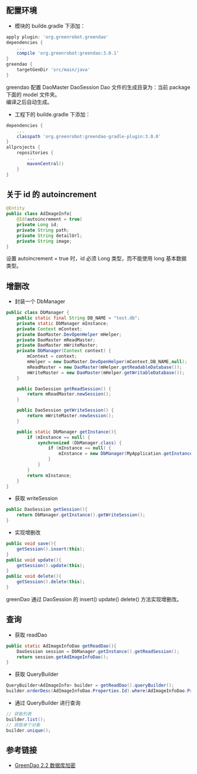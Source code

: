 ## 配置环境
- 模块的 builde.gradle 下添加：
```gradle
apply plugin: 'org.greenrobot.greendao'
dependencies {
    ...
    compile 'org.greenrobot:greendao:3.0.1'
}
greendao {
    targetGenDir 'src/main/java'
}
```
greendao 配置 DaoMaster DaoSession Dao 文件的生成目录为：当前 package 下面的 model 文件夹。  
编译之后自动生成。
- 工程下的 builde.gradle 下添加：
```gradle
dependencies {
    ...
    classpath 'org.greenrobot:greendao-gradle-plugin:3.0.0'
}
allprojects {
    repositories {
        ...
        mavenCentral()
    }
}
```

## 关于 id 的 autoincrement
```java
@Entity
public class AdImageInfo{
    @Id(autoincrement = true)
    private Long id;
    private String path;
    private String detailUrl;
    private String image;
}
```
设置 autoincrement = true 时，id 必须 Long 类型，而不能使用 long 基本数据类型。

## 增删改
- 封装一个 DbManager
```java
public class DbManager {
    public static final String DB_NAME = "test.db";
    private static DbManager mInstance;
    private Context mContext;
    private DaoMaster.DevOpenHelper mHelper;
    private DaoMaster mReadMaster;
    private DaoMaster mWriteMaster;
    private DbManager(Context context) {
        mContext = context;
        mHelper = new DaoMaster.DevOpenHelper(mContext,DB_NAME,null);
        mReadMaster = new DaoMaster(mHelper.getReadableDatabase());
        mWriteMaster = new DaoMaster(mHelper.getWritableDatabase());
    }

    public DaoSession getReadSession() {
        return mReadMaster.newSession();
    }

    public DaoSession getWriteSession() {
        return mWriteMaster.newSession();
    }

    public static DbManager getInstance(){
        if (mInstance == null) {
            synchronized (DbManager.class) {
                if (mInstance == null) {
                    mInstance = new DbManager(MyApplication.getInstance());
                }
            }
        }
        return mInstance;
    }
}
```
- 获取 writeSession
```java
public DaoSession getSession(){
    return DbManager.getInstance().getWriteSession();
}
```
- 实现增删改
```java
public void save(){
    getSession().insert(this);
}
public void update(){
    getSession().update(this);
}
public void delete(){
    getSession().delete(this);
}
```
greenDao 通过 DaoSession 的 insert() update() delete() 方法实现增删改。

## 查询
- 获取 readDao
```java
public static AdImageInfoDao getReadDao(){
    DaoSession session = DbManager.getInstance().getReadSession();
    return session.getAdImageInfoDao();
}
```
- 获取 QueryBuilder
```java
QueryBuilder<AdImageInfo> builder = getReadDao().queryBuilder();
builder.orderDesc(AdImageInfoDao.Properties.Id).where(AdImageInfoDao.Properties.Type.eq(0)).limit(1);
```
- 通过 QueryBuilder 进行查询
```java
// 获取列表
builder.list();
// 获取单个对象
builder.unique();
```
## 参考链接
- [GreenDao 2.2 数据库加密](http://blog.csdn.net/axuanqq/article/details/51325299)
